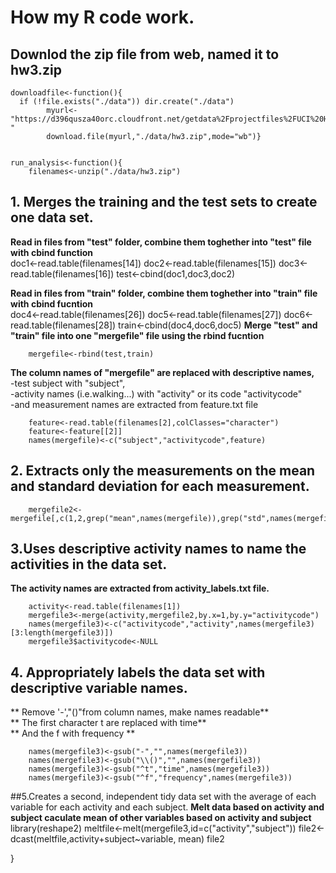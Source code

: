 How my R code work.
====

## Downlod the zip file from web, named it to hw3.zip

    downloadfile<-function(){
      if (!file.exists("./data")) dir.create("./data") 
            myurl<-"https://d396qusza40orc.cloudfront.net/getdata%2Fprojectfiles%2FUCI%20HAR%20Dataset.zip "
            download.file(myurl,"./data/hw3.zip",mode="wb")}


    run_analysis<-function(){
        filenames<-unzip("./data/hw3.zip")
        
## 1. Merges the training and the test sets to create one data set.
**Read in files from "test" folder, combine them toghether into "test" file with cbind function**  
        doc1<-read.table(filenames[14])
        doc2<-read.table(filenames[15])
        doc3<-read.table(filenames[16])
        test<-cbind(doc1,doc3,doc2)
        
**Read in files from "train" folder, combine them toghether into "train" file with cbind fucntion**  
        doc4<-read.table(filenames[26])
        doc5<-read.table(filenames[27])
        doc6<-read.table(filenames[28])
        train<-cbind(doc4,doc6,doc5)
**Merge "test" and "train" file into one "mergefile" file using the rbind fucntion** 

        mergefile<-rbind(test,train)
        
**The column names of "mergefile" are replaced with descriptive names,**   
-test subject with "subject",  
-activity names (i.e.walking...) with "activity" or its code "activitycode"  
-and measurement names are extracted from feature.txt file  

        feature<-read.table(filenames[2],colClasses="character")
        feature<-feature[[2]]
        names(mergefile)<-c("subject","activitycode",feature)
        
## 2. Extracts only the measurements on the mean and standard deviation for each measurement. 
        
        mergefile2<-mergefile[,c(1,2,grep("mean",names(mergefile)),grep("std",names(mergefile)))]
        
## 3.Uses descriptive activity names to name the activities in the data set.
**The activity names are extracted from activity_labels.txt file.**  

        activity<-read.table(filenames[1])
        mergefile3<-merge(activity,mergefile2,by.x=1,by.y="activitycode")
        names(mergefile3)<-c("activitycode","activity",names(mergefile3)[3:length(mergefile3)])
        mergefile3$activitycode<-NULL
        
## 4. Appropriately labels the data set with descriptive variable names. 
** Remove '-',"()"from column names, make names readable**  
** The first character t are replaced with time**  
** And the f with frequency **

        names(mergefile3)<-gsub("-","",names(mergefile3))
        names(mergefile3)<-gsub("\\()","",names(mergefile3))
        names(mergefile3)<-gsub("^t","time",names(mergefile3))
        names(mergefile3)<-gsub("^f","frequency",names(mergefile3))
        
##5.Creates a second, independent tidy data set with the average of each variable for each activity and each subject. 
**Melt data based on activity and subject caculate mean of other variables based on activity and subject**  
        library(reshape2)
        meltfile<-melt(mergefile3,id=c("activity","subject"))
        file2<-dcast(meltfile,activity+subject~variable, mean)
        file2       
              
}



